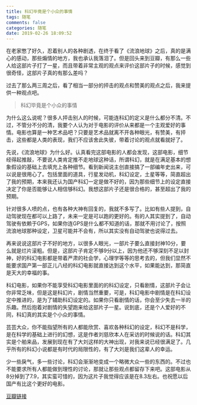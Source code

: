 ```yaml
---
title: 科幻毕竟是个小众的事情
tags: 随笔
comments: false
categories: 随笔
date: 2019-02-26 18:09:52
---
```

在老家憋了好久，忍着别人的各种剧透，在终于看了《流浪地球》之后，真的是满心的感动，那些煽情的地方，我也承认我落泪了。但是回头来到豆瓣，有那么一些人给这部片子打了一星，而且带着非常主观的观点来评价这部片子的时候，感觉到很奇怪，这部片子真的有那么差吗？
<!--more-->
过去了那么两三周之后，看了相当一部分的抨击的观点和赞美的观点之后，我来提供一种观点吧。

>科幻毕竟是个小众的事情

为什么这么说呢？很多人抨击别人的时候，可能连科幻的定义是什么都分不清。不过，不管分不分的清，我要个人认为对于电影的评价从来都是一个主观爱好的事情。电影也算是一种艺术品吧？只要是艺术品就离不开各种眼光，有赞美，有抨击，这些都是人类的表现，我们不应该舍此失彼，带着讨论的观点就看就好了。

先说，《流浪地球》为什么好。认真看完这部电影的人都会发现，这部电影，细节经得起推敲，不要说人类肯定推不走地球这种话，所谓科幻，就是在满足基本的想象假设的基础上去填充上各种细节。看到新闻说主创直接搞了一部编年史出来，可以说是很用心了。包括里面的道具，行星发动机，科幻设定，土星等等，简直超出了我的预期，本来我还认为国产科幻一定是做不好的，因为那些细节上的设定直接决定了你是否能够让人相信够科幻。我想这部片子还是很合格的，甚至超出了我的预期。

针对很多人喷的点，也有各种大神有回复的，我就不多写了。比如有些人提到，自动驾驶现在都可以上路了，未来一定是可以跑的更好的。有的人其实提到了，自动驾驶有依赖于GPS，如果你连GPS是什么都不知道的话，那就不用讨论了，按照流浪地球那种设定，卫星可能并不会有，所以其实没有自动驾驶也说得过去。

再来说说这部片子不好的地方，以很多人眼光，一部片子要么直接封神10分，要么就是烂片滚粗。但是，这部片子肯定不够9分以上，因为他还不够深刻不足以封神，好的科幻电影都是带着严肃的社会学，心理学等等的思考去的，但我们显然不能要求国产第一部正儿八经的科幻电影就直接达到这个水平，如果能达到，那简直是天大的幸福的事。

科幻电影，如果你不能享受科幻电影里面的的科幻设定，只看剧情，这部片子会让你非常乏味，但是这是科幻片，剧情当然重要，可是，科幻电影中剧情是在科幻设定中推进的，是为了辅助科幻设定的。如果你只看剧情的话，你会至少失去一半的乐趣。然后抱着对剧情的失望跑来给这部片子一星。说到底，还是个人爱好的不同，科幻真的其实是个小众的事情。

芸芸大众，你不能指望所有的人都能欣赏、喜欢各种科幻的设定，科幻不是科学，是在科学的基础上进行的幻想，这是作者刘慈欣本人在采访的时候说的话。科幻其实是个舶来品，发展到现在有了大刘这样的大神出现，对我来说已经很满足了。几乎所有的科幻小说都是有时代的局限性的，有了大刘是我们这辈人的幸运。

少一些戾气，多一些讨论，科幻会渐渐地变成一个略微大众一些的东西的。不过也不能要求所有人都能做到理性的讨论，那就让那些观点都留存下来吧。这部电影从8分掉到了7.9，其实蛮可惜的，因为这片子我觉得应该是在8.3左右。也祝愿以后国产有比这个更好的电影。

[豆瓣链接](https://movie.douban.com/review/10006897/)
